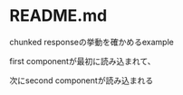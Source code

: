 # README.md

chunked responseの挙動を確かめるexample

first componentが最初に読み込まれて、

次にsecond componentが読み込まれる
